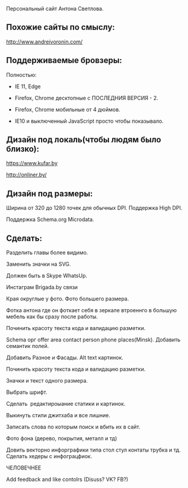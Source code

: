 Персональный сайт Антона Светлова.



Похожие сайты по смыслу:
----
http://www.andreivoronin.com/

Поддерживаемые бровзеры:
----

Полностью:

- IE 11, Edge

- Firefox, Chrome десктопные с ПОСЛЕДНИЯ ВЕРСИЯ - 2.

- Firefox, Chrome мобильные от 4 дюймов.

- IE10 и выключенный JavaScript просто чтобы показывало. 

Дизайн под локаль(чтобы людям было близко):
---
https://www.kufar.by

http://onliner.by/



Дизайн под размеры:
--- 
Ширина от 320 до 1280 точек для обычных DPI. Поддержка High DPI.


Поддержка Schema.org Microdata.


Сделать:
---

Разделить главы более видимо.

Заменить значки на SVG.



Должен быть в Skype WhatsUp.

Инстаграм  Brigada.by связи

Края округлые у фото. Фото большего размера.

Фотка антона где он фоткает себя в зеркале втроеннго в большую мебель как бы сразу после работы.

Починить красоту текста кода и валидацию разметки. 

Schema орг offer area contact person phone places(Minsk). Добавить семантик полей.

Добавить Разное и Фасады. Alt text картинок.

Починить красоту текста кода и валидацию разметки.

Значки и текст одного размера.

Выбрать шрифт. 

Cделать  редактироыание статики и картинок.

Выкинуть стили джитхаба и все лишние. 

Записать слова по которым поиск и вбить их в сайт.
 
Фото фона (дерево, покрытия, металл и тд)
 
Довить векторно инфорграфики типа стол стул контаты трубка и тд. Сделать хедеры с инфограцфиок.

ЧЕЛОВЕЧНЕЕ
 
Add feedback and like contolrs (Disuss? VK? FB?)
 